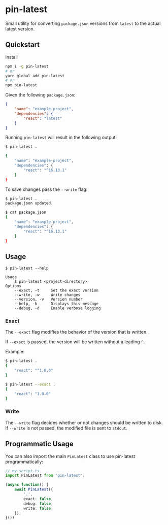 # pin-latest

Small utility for converting `package.json` versions from `latest` to the actual latest version.

## Quickstart

Install

```bash
npm i -g pin-latest
# or
yarn global add pin-latest
# or
npx pin-latest
```

Given the following `package.json`:

```json
{
    "name": "example-project",
    "dependencies": {
        "react": "latest"
    }
}
```

Running `pin-latest` will result in the following output:

```bash
$ pin-latest .

{
    "name": "example-project",
    "dependencies": {
        "react": "^16.13.1"
    }
}
```

To save changes pass the `--write` flag:

```bash
$ pin-latest .
package.json updated.

$ cat package.json
{
    "name": "example-project",
    "dependencies": {
        "react": "^16.13.1"
    }
}
```

## Usage

```text
$ pin-latest --help

Usage
    $ pin-latest <project-directory>
Options
    --exact, -t     Set the exact version
    --write, -w     Write changes
    --version, -v   Version number
    --help, -h      Displays this message
    --debug, -d     Enable verbose logging
```

### Exact

The `--exact` flag modifies the behavior of the version that is written.

If `--exact` is passed, the version will be written without a leading `^`.

Example:

```bash
$ pin-latest .
{
    "react": "^1.0.0"
}

$ pin-latest --exact .
{
    "react": "1.0.0"
}
```

### Write

The `--write` flag decides whether or not changes should be written to disk. If `--write` is not passed, the modified file is sent to `stdout`.

## Programmatic Usage

You can also import the main `PinLatest` class to use pin-latest programmatically:

```typescript
// my-script.ts
import PinLatest from 'pin-latest';

(async function() {
    await PinLatest({
        '.',
        exact: false,
        debug: false,
        write: false
    });
}())
```
